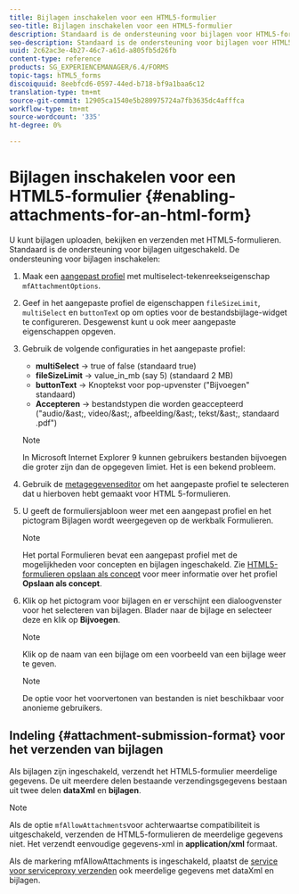 ```yaml
---
title: Bijlagen inschakelen voor een HTML5-formulier
seo-title: Bijlagen inschakelen voor een HTML5-formulier
description: Standaard is de ondersteuning voor bijlagen voor HTML5-formulieren uitgeschakeld.
seo-description: Standaard is de ondersteuning voor bijlagen voor HTML5-formulieren uitgeschakeld.
uuid: 2c62ac3e-4b27-46c7-a61d-a805fb5d26fb
content-type: reference
products: SG_EXPERIENCEMANAGER/6.4/FORMS
topic-tags: hTML5_forms
discoiquuid: 8eebfcd6-0597-44ed-b718-bf9a1baa6c12
translation-type: tm+mt
source-git-commit: 12905ca1540e5b280975724a7fb3635dc4afffca
workflow-type: tm+mt
source-wordcount: '335'
ht-degree: 0%

---
```



# Bijlagen inschakelen voor een HTML5-formulier {#enabling-attachments-for-an-html-form}

U kunt bijlagen uploaden, bekijken en verzenden met HTML5-formulieren. Standaard is de ondersteuning voor bijlagen uitgeschakeld. De ondersteuning voor bijlagen inschakelen:

1. Maak een [aangepast profiel](/help/forms/using/custom-profile.md) met multiselect-tekenreekseigenschap `mfAttachmentOptions`.
1. Geef in het aangepaste profiel de eigenschappen `fileSizeLimit`, `multiSelect` en `buttonTex`t op om opties voor de bestandsbijlage-widget te configureren. Desgewenst kunt u ook meer aangepaste eigenschappen opgeven.

1. Gebruik de volgende configuraties in het aangepaste profiel:

   * **multiSelect** -> true of false (standaard true)
   * **fileSizeLimit** -> value_in_mb (say 5) (standaard 2 MB)
   * **buttonText** -> Knoptekst voor pop-upvenster (&quot;Bijvoegen&quot; standaard)
   * **Accepteren** -> bestandstypen die worden geaccepteerd (&quot;audio/&amp;ast;, video/&amp;ast;, afbeelding/&amp;ast;, tekst/&amp;ast;, standaard .pdf&quot;)

   >[!NOTE]
   >
   >In Microsoft Internet Explorer 9 kunnen gebruikers bestanden bijvoegen die groter zijn dan de opgegeven limiet. Het is een bekend probleem.

1. Gebruik de [metagegevenseditor](/help/forms/using/manage-form-metadata.md) om het aangepaste profiel te selecteren dat u hierboven hebt gemaakt voor HTML 5-formulieren.
1. U geeft de formuliersjabloon weer met een aangepast profiel en het pictogram Bijlagen wordt weergegeven op de werkbalk Formulieren.

   >[!NOTE]
   >
   >Het portal Formulieren bevat een aangepast profiel met de mogelijkheden voor concepten en bijlagen ingeschakeld. Zie [HTML5-formulieren opslaan als concept](/help/forms/using/saving-html5-form-draft.md) voor meer informatie over het profiel **Opslaan als concept**.

1. Klik op het pictogram voor bijlagen en er verschijnt een dialoogvenster voor het selecteren van bijlagen. Blader naar de bijlage en selecteer deze en klik op **Bijvoegen**.

   >[!NOTE]
   >
   >Klik op de naam van een bijlage om een voorbeeld van een bijlage weer te geven.

   >[!NOTE]
   >
   >De optie voor het voorvertonen van bestanden is niet beschikbaar voor anonieme gebruikers.

## Indeling {#attachment-submission-format} voor het verzenden van bijlagen

Als bijlagen zijn ingeschakeld, verzendt het HTML5-formulier meerdelige gegevens. De uit meerdere delen bestaande verzendingsgegevens bestaan uit twee delen **dataXml** en **bijlagen**.

>[!NOTE]
>
>Als de optie `mfAllowAttachments`voor achterwaartse compatibiliteit is uitgeschakeld, verzenden de HTML5-formulieren de meerdelige gegevens niet. Het verzendt eenvoudige gegevens-xml in **application/xml** formaat.

Als de markering mfAllowAttachments is ingeschakeld, plaatst de [service voor serviceproxy verzenden](/help/forms/using/service-proxy.md) ook meerdelige gegevens met dataXml en bijlagen.
